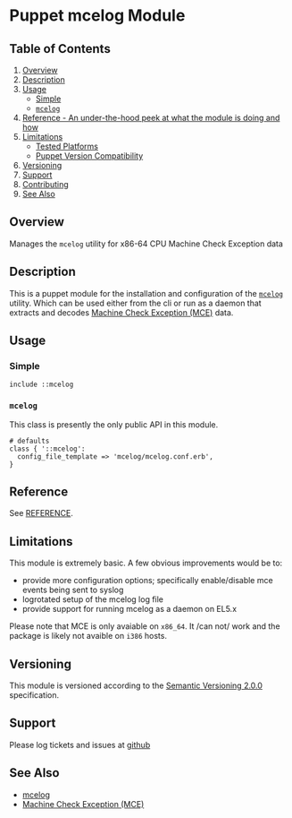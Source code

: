 # Puppet mcelog Module

## Table of Contents

1. [Overview](#overview)
1. [Description](#description)
1. [Usage](#usage)
    * [Simple](#simple)
    * [`mcelog`](#mcelog)
1. [Reference - An under-the-hood peek at what the module is doing and how](#reference)
1. [Limitations](#limitations)
    * [Tested Platforms](#tested-platforms)
    * [Puppet Version Compatibility](#puppet-version-compatibility)
1. [Versioning](#versioning)
1. [Support](#support)
1. [Contributing](#contributing)
1. [See Also](#see-also)

## Overview

Manages the `mcelog` utility for x86-64 CPU Machine Check Exception data

## Description

This is a puppet module for the installation and configuration of the
[`mcelog`](http://www.mcelog.org/) utility.  Which can be used either from the
cli or run as a daemon that extracts and decodes [Machine Check Exception
(MCE)](https://en.wikipedia.org/wiki/Machine-check_exception) data.

## Usage

### Simple

```puppet
include ::mcelog
```

### `mcelog`

This class is presently the only public API in this module.

```puppet
# defaults
class { '::mcelog':
  config_file_template => 'mcelog/mcelog.conf.erb',
}
```

## Reference

See [REFERENCE](REFERENCE.md).

## Limitations

This module is extremely basic. A few obvious improvements would be to:

* provide more configuration options; specifically enable/disable mce events being sent to syslog
* logrotated setup of the mcelog log file
* provide support for running mcelog as a daemon on EL5.x

Please note that MCE is only avaiable on `x86_64`. It /can not/ work and the
package is likely not avaible on `i386` hosts.

## Versioning

This module is versioned according to the [Semantic Versioning
2.0.0](http://semver.org/spec/v2.0.0.html) specification.

## Support

Please log tickets and issues at
[github](https://github.com/jhoblitt/puppet-mcelog/issues)

## See Also

* [mcelog](http://www.mcelog.org/)
* [Machine Check Exception (MCE)](https://en.wikipedia.org/wiki/Machine-check_exception)
